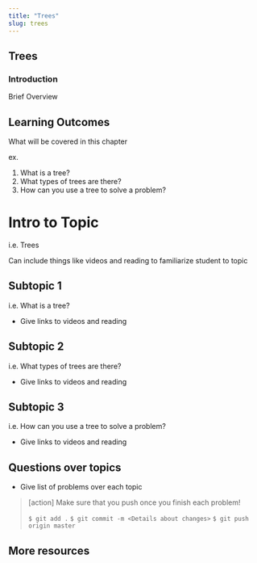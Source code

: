 ```yaml
---
title: "Trees"
slug: trees
---
```


## Trees

### Introduction

Brief Overview

## Learning Outcomes
What will be covered in this chapter

ex.
1. What is a tree?
1. What types of trees are there?
1. How can you use a tree to solve a problem?

# Intro to Topic

i.e. Trees

Can include things like videos and reading to familiarize student to topic

## Subtopic 1

i.e. What is a tree?

- Give links to videos and reading


## Subtopic 2

i.e. What types of trees are there?

- Give links to videos and reading

## Subtopic 3

i.e. How can you use a tree to solve a problem?

- Give links to videos and reading


## Questions over topics

- Give list of problems over each topic

>[action]
>Make sure that you push once you finish each problem!
>
>```$ git add .```
>```$ git commit -m <Details about changes>```
>```$ git push origin master```

## More resources
